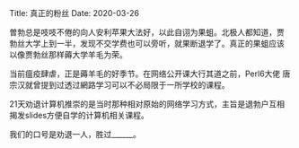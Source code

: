 Title: 真正的粉丝
Date: 2020-03-26

曽勃总是吱吱不倦的向人安利苹果大法好，以此自诩为果蛆。北极人都知道，贾
勃丝大学上到一半，发现不交学费也可以旁听，就果断退学了。真正的果蛆应该
以像贾勃丝那样薅大学羊毛为荣。

<!-- more -->

当前瘟疫肆虐，正是薅羊毛的好季节。在网络公开课大行其道之前，Perl6大佬
唐宗汉就曾提到过透过網路学习可以不必局限于一所学校的课程。

21天劝退计算机推崇的是当时那种相对原始的网络学习方式，主旨是退勃户互相
揭发slides方便自学的计算机相关课程。

我们的口号是劝退一人，胜过______。
